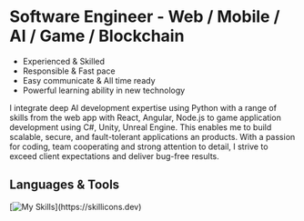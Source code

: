 # Software Engineer - Web / Mobile / AI / Game / Blockchain

* Experienced & Skilled
* Responsible & Fast pace
* Easy communicate & All time ready
* Powerful learning ability in new technology

I integrate deep AI development expertise using Python with a range of skills from the web app with React, Angular, Node.js to game application development using C#, Unity, Unreal Engine. This enables me to build scalable, secure, and fault-tolerant applications an products.
With a passion for coding, team cooperating and strong attention to detail, I strive to exceed client expectations and deliver bug-free results.

## Languages & Tools
[![My Skills](https://skillicons.dev/icons?i=git,,figma,,azure,aws,,html,css,,react,nextjs,svelte,threejs,d3,,xd,,cloudflare,netlify,,,js,ts,,laravel,django,rails,bootstrap,materialui,postman,,vscode,visualstudio,,php,python,ruby,graphql,,,,,,,,unity,unreal,,,cs,cpp,,,,mysql,mongodb,,solidity,,,androidstudio,,dart,kotlin,swift,,flutter,firebase,,redis,sqlite,,ipfs,)](https://skillicons.dev)
